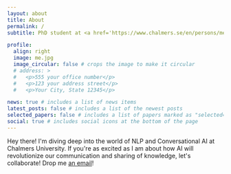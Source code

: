 ```yaml
---
layout: about
title: About
permalink: /
subtitle: PhD student at <a href='https://www.chalmers.se/en/persons/mehrdadf/'>Chalmers University of Technology</a>.

profile:
  align: right
  image: me.jpg
  image_circular: false # crops the image to make it circular
  # address: >
  #   <p>555 your office number</p>
  #   <p>123 your address street</p>
  #   <p>Your City, State 12345</p>

news: true # includes a list of news items
latest_posts: false # includes a list of the newest posts
selected_papers: false # includes a list of papers marked as "selected={true}"
social: true # includes social icons at the bottom of the page
---
```


Hey there! I'm diving deep into the world of NLP and Conversational AI at Chalmers University. If you're as excited as I am about how AI will revolutionize our communication and sharing of knowledge, let's collaborate! Drop me [an email](https://www.m3hrdadfi.me/news/news-2023-10-04/)!
